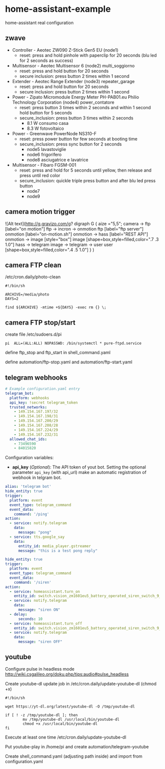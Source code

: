 # home-assistant-example
home-assistant real configuration

## zwave

* Controller - Aeotec ZW090 Z-Stick Gen5 EU (node1)
  - reset: press and hold pinhole with paperclip for 20 seconds (blu led for 2 seconds as success)
* Multisensor - Aeotec Multisensor 6 (node2) multi_soggiorno
  - reset: press and hold button for 20 seconds
  - secure inclusion: press button 2 times within 1 second
* Extender - Aeotec Range Extender (node3) repeater_garage
  - reset: press and hold button for 20 seconds
  - secure inclusion: press button 2 times within 1 second
* Power - Zipato Micromodule Energy Meter PH-PAB01.eu Philio Technology Corporation (node4) power_contatore
  - reset: press button 3 times within 2 seconds and within 1 second hold button for 5 seconds
  - secure_inclusion: press button 3 times within 2 seconds 
    - 8.1 W consumo casa
    - 8.3 W fotovoltaico
* Power - Greenwave PowerNode NS310-F 
  - reset: press power button for few seconds at booting time
  - secure_inclusion: press sync button for 2 seconds
    - node5 lavastoviglie
    - node6 frigorifero
    - node8 asciugatrice e lavatrice
* Multisensor - Fibaro FGSM-001
  - reset: press and hold for 5 seconds until yellow, then release and press until red color
  - secure_inclusion: quickle triple press button and after blu led press button
    - node7
    - node9

## camera motion trigger

![Alt text](http://g.gravizo.com/g?
  digraph G {
    aize ="5,5";
    camera -> ftp [label="on motion"]
    ftp -> incron -> onmotion
    ftp [label="ftp server"]
    onmotion [label="on-motion.sh"]
    onmotion -> hass [label="REST API"]
    onmotion -> image [style="box"]
    image [shape=box,style=filled,color=".7 .3 1.0"]
    hass -> telegram
    image -> telegram -> user
    user [shape=box,style=filled,color=".4 .5 1.0"]
  }
)

## camera FTP clean

/etc/cron.daily/photo-clean
```
#!/bin/sh

ARCHIVE=/media/photo
DAYS=2

find ${ARCHIVE} -mtime +${DAYS} -exec rm {} \;

```

## camera FTP stop/start 

create file /etc/sudoers.d/pi
```
pi  ALL=(ALL:ALL) NOPASSWD: /bin/systemctl * pure-ftpd.service
```

define ftp_stop and ftp_start in shell_command.yaml

define automation/ftp-stop.yaml and automation/ftp-start.yaml


## telegram webhooks

```yaml
# Example configuration.yaml entry
telegram_bot:
  platform: webhooks
  api_key: !secret telegram_token
  trusted_networks:
    - 149.154.167.197/32
    - 149.154.167.198/31
    - 149.154.167.200/29
    - 149.154.167.208/28
    - 149.154.167.224/29
    - 149.154.167.232/31
  allowed_chat_ids:
    - 73496590
    - 84015820
```

Configuration variables:

- **api_key** (*Optional*): The API token of yout bot. Setting the optional
 parameter `api_key` (with api_url) make an automatic registration of webhook
in telgram bot.


```yaml
alias: 'telegram bot'
hide_entity: true
trigger:
  platform: event
  event_type: telegram_command
  event_data:
    command: '/ping'
action:
  - service: notify.telegram
    data:
      message: "pong"
  - service: tts.google_say 
    data:
      entity_id: media_player.gstreamer
      message: "this is a test pong reply"
```

```yaml
hide_entity: true
trigger:
  platform: event
  event_type: telegram_command
  event_data:
    command: '/siren'
action:
  - service: homeassistant.turn_on
    entity_id: switch.vision_zm1601eu5_battery_operated_siren_switch_9_0
  - service: notify.telegram
    data:
      message: "siren ON"
  - delay: 
      seconds: 10
  - service: homeassistant.turn_off
    entity_id: switch.vision_zm1601eu5_battery_operated_siren_switch_9_0
  - service: notify.telegram
    data:
      message: "siren OFF"
```

## youtube

Configure pulse in headless mode http://wiki.csgalileo.org/doku.php/tips:audio#pulse_headless

Create youtube-dl update job in /etc/cron.daily/update-youtube-dl (chmod +x)
```
#!/bin/sh

wget https://yt-dl.org/latest/youtube-dl -O /tmp/youtube-dl

if [ ! -z /tmp/youtube-dl ]; then
        mv /tmp/youtube-dl /usr/local/bin/youtube-dl
        chmod +x /usr/local/bin/youtube-dl
fi

```

Execute at least one time /etc/cron.daily/update-youtube-dl

Put youtube-play in /home/pi and create automation/telegram-youtube

Create shell_command.yaml (adjusting path inside) and import from configuration.yaml
